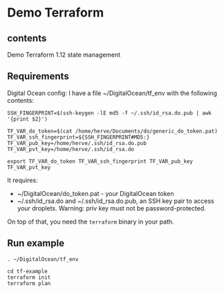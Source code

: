 # Demo Terraform

## contents

Demo Terraform 1.12 state management

## Requirements

Digital Ocean config: I have a file ~/DigitalOcean/tf_env with the following contents:
```
SSH_FINGERPRINT=$(ssh-keygen -lE md5 -f ~/.ssh/id_rsa.do.pub | awk '{print $2}')

TF_VAR_do_token=$(cat /home/herve/Documents/do/generic_do_token.pat)
TF_VAR_ssh_fingerprint=${SSH_FINGERPRINT#MD5:}
TF_VAR_pub_key=/home/herve/.ssh/id_rsa.do.pub
TF_VAR_pvt_key=/home/herve/.ssh/id_rsa.do

export TF_VAR_do_token TF_VAR_ssh_fingerprint TF_VAR_pub_key TF_VAR_pvt_key
```

It requires:
- ~/DigitalOcean/do_token.pat - your DigitalOcean token
- ~/.ssh/id_rsa.do and ~/.ssh/id_rsa.do.pub, an SSH key pair to access your droplets. Warning: priv key must not be password-protected.

On top of that, you need the `terraform` binary in your path.

## Run example

```
. ~/DigitalOcean/tf_env

cd tf-example
terraform init
terraform plan
```
